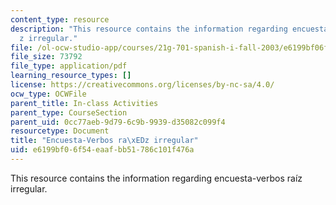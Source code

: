 ```yaml
---
content_type: resource
description: "This resource contains the information regarding encuesta-verbos ra\xED\
  z irregular."
file: /ol-ocw-studio-app/courses/21g-701-spanish-i-fall-2003/e6199bf06f54eaafbb51786c101f476a_MIT21G_701F03_8encue.pdf
file_size: 73792
file_type: application/pdf
learning_resource_types: []
license: https://creativecommons.org/licenses/by-nc-sa/4.0/
ocw_type: OCWFile
parent_title: In-class Activities
parent_type: CourseSection
parent_uid: 0cc77aeb-9d79-6c9b-9939-d35082c099f4
resourcetype: Document
title: "Encuesta-Verbos ra\xEDz irregular"
uid: e6199bf0-6f54-eaaf-bb51-786c101f476a
---
```

This resource contains the information regarding encuesta-verbos raíz irregular.